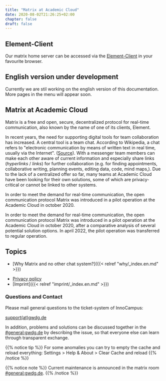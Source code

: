 ```yaml
---
title: "Matrix at Academic Cloud"
date: 2020-08-02T21:26:25+02:00
chapter: false
draft: false
---
```


<!--## Wartungsarbeiten am Montag den 06.11.23 ab 20:30 Uhr

Am Montag den 06.11.23 ab 20:30 Uhr finden Wartungsarbeiten statt - Matrix wird voraussichtlich für einige Stunden nicht erreichbar sein.-->

## Element-Client

Our matrix home server can be accessed via the [Element-Client](https://chat.academiccloud.de/) in your favourite browser.

## English version under development
Currently we are stil working on the english version of this documentation.
More pages in the menu will appear soon.

## Matrix at Academic Cloud
Matrix is a free and open, secure, decentralized protocol for real-time communication, also known by the name of one of its clients, Element.

<object data="/images/matrix_interactive_en.svg" type="image/svg+xml" style="width: 1280px; max-width: 100%"></object>

In recent years, the need for supporting digital tools for team collaboration has increased. A central tool is a team chat. According to Wikipedia, a chat refers to "electronic communication by means of written text in real time, usually via the Internet". ([Source](https://en.wikipedia.org/wiki/Chat)). With a messenger team members can make each other aware of current information and especially share links (*hyperlinks* / *links*) for further collaboration (e.g. for finding appointments, collaborative writing, planning events, editing data, code, mind maps,). Due to the lack of a centralized offer so far, many teams at Academic Cloud have been looking for their own solutions, some of which are privacy-critical or cannot be linked to other systems.

In order to meet the demand for real-time communication, the open communication protocol Matrix was introduced in a pilot operation at the Academic Cloud in october 2020.

In order to meet the demand for real-time communication, the open communication protocol Matrix was introduced in a pilot operation at the Academic Cloud in october 2020, after a comparative analysis of several potential solution options. In april 2022, the pilot operation was transferred to regular operation.

## Topics

* [Why Matrix and no other chat system?]({{< relref "why/_index.en.md" >}})
<!--
* [How can Matrix be used? (registration and first steps)]({< relref "first-steps/_index.en.md" >})
* [Recommendations for further important settings after first login]({< relref "settings/_index.en.md" >}})
* [Install and setup Matrix clients]({< relref "clients/_index.en.md" >}})
    * [Element Web]({< relref "clients/browser/_index.en.md" >}})
    * [Element Desktop]({< relref "clients/desktop/_index.en.md" >}})
    * [Element Android]({< relref "clients/android/_index.en.md" >}})
    * [Element iOS]({< relref "clients/ios/_index.en.md" >}})
    * [Element installation under Linux]({< relref "clients/install_linux/_index.en.md" >}})
    * [More Clients]({< relref "clients/more_clients/_index.en.md" >}})
* [Find people and send direct messages]({< relref "messaging/_index.en.md" >}})
    * [Format messages]({< relref "messaging/formatting/_index.en.md" >}})
    * [Search messages]({< relref "messaging/search/_index.en.md" >}})
* [Create rooms and take responsibility]({< relref "rooms/_index.en.md" >}})
    * [Create rooms]({< relref "rooms/create/_index.en.md" >}})
    * [Find rooms]({< relref "rooms/find/_index.en.md" >}})
    * [Delete and leave rooms]({< relref "rooms/delete/_index.en.md" >}})
    * [Sharing rooms and making them public]({< relref "rooms/sharing.en.md" >}})
* [Fine-tune notifications]({< relref "notifications/_index.en.md" >}})
* [Using communities as room filters]({< relref "communities/_index.en.md" >}})
* [Using Spaces for managing rooms]({< relref "spaces/_index.en.md" >}})
* [Use end-to-end encryption]({< relref "encryption/_index.en.md" >}})
* [Use integrations, bridges, bots (e.g. Jitsi)]({< relref "integrations/_index.en.md" >}})
* [Frequently asked questions (FAQ)]({< relref "faq/_index.en.md" >}})
* [Further development of Matrix]({< relref "development/_index.en.md" >}})
-->
* [Privacy policy](https://gwdg.de/imprint)
* [Imprint]({{< relref "imprint/_index.en.md" >}})

### Questions and Contact

Please mail general questions to the ticket-system of InnoCampus:

<a href="mailto:support@gwdg.de">support(at)gwdg.de</a>

In addition, problems and solutions can be discussed together in the [#general:gwdg.de](https://matrix.to/#/#general:gwdg.de) by describing the issue, so that everyone else can learn through transparent exchange.

{{% notice tip %}}
For some anomalies you can try to empty the cache and reload everything: Settings > Help & About > Clear Cache and reload
{{% /notice %}}

{{% notice note %}}
Current maintenance is announced in the matrix room [#general:gwdg.de](https://matrix.to/#/#general:gwdg.de).
{{% /notice %}}
